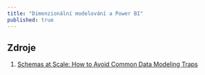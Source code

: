 ```yaml
---
title: "Dimenzionální modelování a Power BI"
published: true
---
```


## Zdroje

1. [Schemas at Scale: How to Avoid Common Data Modeling Traps][01]

[01]: https://www.thoughtspot.com/fact-and-dimension/schemas-scale-how-avoid-common-data-modeling-traps
